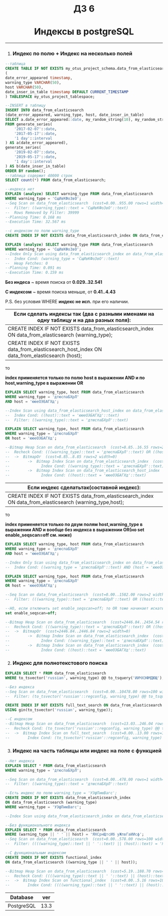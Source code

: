 <h1 align="center">ДЗ 6</h1>
<h1 align="center">Индексы в postgreSQL</h1>

---
1. ### Индекс по полю + Индекс на несколько полей ###

```sql
--таблица
CREATE TABLE IF NOT EXISTS my_otus_project_schema.data_from_elasticsearch
(
date_error_appeared timestamp,
warning_type VARCHAR(50),
host VARCHAR(50),
date_inser_in_table timestamp DEFAULT CURRENT_TIMESTAMP
) TABLESPACE my_otus_project_tablespace;

--INSERT в таблицу
INSERT INTO data_from_elasticsearch
(date_error_appeared, warning_type, host, date_inser_in_table)
SELECT a.date_error_appeared::date, my_random_string(10), my_random_string(10), b.date_inser_in_table
FROM generate_series(
    '2017-02-07'::date,
    '2017-05-17'::date,
    '1 day'::interval
) AS a(date_error_appeared),
generate_series(
    '2019-02-07'::date,
    '2019-05-17'::date,
    '1 day'::interval
) AS b(date_inser_in_table)
ORDER BY random();
--таблица содержит 40000 строк
SELECT count(*) FROM data_from_elasticsearch;

--индекса нет
EXPLAIN (analyze) SELECT warning_type FROM data_from_elasticsearch
WHERE warning_type = 'СщИвКФоЗвО';
--Seq Scan on data_from_elasticsearch  (cost=0.00..955.00 rows=1 width=21) (actual time=0.029..32.541 rows=1 loops=1)
--  Filter: ((warning_type)::text = 'СщИвКФоЗвО'::text)
--  Rows Removed by Filter: 39999
--Planning Time: 0.168 ms
--Execution Time: 32.567 ms

--с индексом по полю warning_type
CREATE INDEX IF NOT EXISTS data_from_elasticsearch_index ON data_from_elasticsearch (warning_type);

EXPLAIN (analyze) SELECT warning_type FROM data_from_elasticsearch
WHERE warning_type = 'СщИвКФоЗвО';
--Index Only Scan using data_from_elasticsearch_index on data_from_elasticsearch  (cost=0.41..4.43 rows=1 width=21) (actual --time=0.137..0.139 rows=1 loops=1)
--  Index Cond: (warning_type = 'СщИвКФоЗвО'::text)
--  Heap Fetches: 0
--Planning Time: 0.091 ms
--Execution Time: 0.159 ms
```
**Без индеса** ~ время поиска от **0.029..32.541**

**C индексом** ~ время поиска меньше, от **0.41..4.43**

P.S. без условия WHERE **индекс не исп.** при его наличии.

| Если сделать индексы так (два с разными именами на одну таблицу и на два разных поля):              |
| --------------------------------------------------------------------------------------------------- |
| CREATE INDEX IF NOT EXISTS data_from_elasticsearch_index ON data_from_elasticsearch (warning_type); |
| CREATE INDEX IF NOT EXISTS data_from_elasticsearch_host_index ON data_from_elasticsearch (host);    |

то

**index применяется только по полю host в выражении AND и по host,warning_type в выражении OR**
```sql
EXPLAIN SELECT warning_type, host FROM data_from_elasticsearch
WHERE warning_type = 'дтюспаБХрЛ'
AND host = 'ююеОЭБАГХд';

--Index Scan using data_from_elasticsearch_host_index on data_from_elasticsearch  (cost=0.41..8.43 rows=1 width=42)
--  Index Cond: ((host)::text = 'ююеОЭБАГХд'::text)
--  Filter: ((warning_type)::text = 'дтюспаБХрЛ'::text)

EXPLAIN SELECT warning_type, host FROM data_from_elasticsearch
WHERE warning_type = 'дтюспаБХрЛ'
OR host = 'ююеОЭБАГХд';

--Bitmap Heap Scan on data_from_elasticsearch  (cost=8.85..16.55 rows=2 width=42)
--  Recheck Cond: (((warning_type)::text = 'дтюспаБХрЛ'::text) OR ((host)::text = 'ююеОЭБАГХд'::text))
--  ->  BitmapOr  (cost=8.85..8.85 rows=2 width=0)
--        ->  Bitmap Index Scan on data_from_elasticsearch_index  (cost=0.00..4.42 rows=1 width=0)
--              Index Cond: ((warning_type)::text = 'дтюспаБХрЛ'::text)
--        ->  Bitmap Index Scan on data_from_elasticsearch_host_index  (cost=0.00..4.42 rows=1 width=0)
--              Index Cond: ((host)::text = 'ююеОЭБАГХд'::text)
```

| Если индекс сделатьтак(составной индекс):                                                                |
| -------------------------------------------------------------------------------------------------------- |
| CREATE INDEX IF NOT EXISTS data_from_elasticsearch_index ON data_from_elasticsearch (warning_type,host); |

то

**index применяется только по двум полям host,warning_type в выражении AND и вообще без индекса в выражении OR(но set enable_seqscan=off см. ниже)**
```sql
EXPLAIN SELECT warning_type, host FROM data_from_elasticsearch
WHERE warning_type = 'дтюспаБХрЛ'
AND host = 'ююеОЭБАГХд';

--Index Only Scan using data_from_elasticsearch_index on data_from_elasticsearch  (cost=0.41..4.43 rows=1 width=42)
--  Index Cond: ((warning_type = 'дтюспаБХрЛ'::text) AND (host = 'ююеОЭБАГХд'::text))

EXPLAIN SELECT warning_type, host FROM data_from_elasticsearch
WHERE warning_type = 'дтюспаБХрЛ'
OR host = 'ююеОЭБАГХд';

--Seq Scan on data_from_elasticsearch  (cost=0.00..1582.00 rows=2 width=42)
--  Filter: (((warning_type)::text = 'дтюспаБХрЛ'::text) OR ((host)::text = 'ююеОЭБАГХд'::text))

--НО, если отключить set enable_seqscan=off; то OR тоже начинает искать по обоим индесам
set enable_seqscan=off;

--Bitmap Heap Scan on data_from_elasticsearch  (cost=2446.84..2454.54 rows=2 width=42)
--  Recheck Cond: (((warning_type)::text = 'дтюспаБХрЛ'::text) OR ((host)::text = 'ююеОЭБАГХд'::text))
--  ->  BitmapOr  (cost=2446.84..2446.84 rows=2 width=0)
--        ->  Bitmap Index Scan on data_from_elasticsearch_index  (cost=0.00..4.42 rows=1 width=0)
--              Index Cond: ((warning_type)::text = 'дтюспаБХрЛ'::text)
--        ->  Bitmap Index Scan on data_from_elasticsearch_index  (cost=0.00..2442.41 rows=1 width=0)
--              Index Cond: ((host)::text = 'ююеОЭБАГХд'::text)

```


2. ### Индекс для полнотекстового поиска ###

```sql
EXPLAIN SELECT * FROM data_from_elasticsearch
WHERE to_tsvector('russian', warning_type) @@ to_tsquery('ИИЧХЭФМДЮЩ');

--Без индекса
--Seq Scan on data_from_elasticsearch  (cost=0.00..10478.00 rows=100 width=58)
--  Filter: (to_tsvector('russian'::regconfig, warning_type) @@ to_tsquery('ИИЧХЭФМДЮЩ'::text))

CREATE INDEX IF NOT EXISTS full_text_search ON data_from_elasticsearch
USING gin(to_tsvector('russian', warning_type));

--С индексом
--Bitmap Heap Scan on data_from_elasticsearch  (cost=13.03..246.04 rows=100 width=58)
--  Recheck Cond: (to_tsvector('russian'::regconfig, warning_type) @@ to_tsquery('ИИЧХЭФМДЮЩ'::text))
--  ->  Bitmap Index Scan on full_text_search  (cost=0.00..13.00 rows=100 width=0)
--        Index Cond: (to_tsvector('russian'::regconfig, warning_type) @@ to_tsquery('ИИЧХЭФМДЮЩ'::text))
```

3. ### Индекс на часть таблицы или индекс на поле с функцией ###

```sql
--Нет индекса
EXPLAIN SELECT * FROM data_from_elasticsearch
WHERE warning_type = 'дтюспаБХрЛ';

--Seq Scan on data_from_elasticsearch  (cost=0.00..478.00 rows=1 width=58)
--  Filter: ((warning_type)::text = 'дтюспаБХрЛ'::text)

--Есть индекс по полю warning_type = 'УЭфПиюВагс';
CREATE INDEX IF NOT EXISTS data_from_elasticsearch_index
ON data_from_elasticsearch (warning_type)
WHERE warning_type = 'УЭфПиюВагс';

--Index Scan using data_from_elasticsearch_index on data_from_elasticsearch  (cost=0.12..8.14 rows=1 width=58)

--Без функционального индекса
EXPLAIN SELECT * FROM data_from_elasticsearch
WHERE (warning_type || ' ' || host) = 'ЯХСрнЩтсИб уЖпвГаИИсф';
--Seq Scan on data_from_elasticsearch  (cost=0.00..578.00 rows=100 width=58)
--  Filter: ((((warning_type)::text || ' '::text) || (host)::text) = 'ЯХСрнЩтсИб уЖпвГаИИсф'::text)

--С функциональным индексом
CREATE INDEX IF NOT EXISTS functional_index
ON data_from_elasticsearch ((warning_type || ' ' || host));

--Bitmap Heap Scan on data_from_elasticsearch  (cost=5.19..188.70 rows=100 width=58)
--  Recheck Cond: ((((warning_type)::text || ' '::text) || (host)::text) = 'ЯХСрнЩтсИб уЖпвГаИИсф'::text)
--  ->  Bitmap Index Scan on functional_index  (cost=0.00..5.16 rows=100 width=0)
--        Index Cond: ((((warning_type)::text || ' '::text) || (host)::text) = 'ЯХСрнЩтсИб уЖпвГаИИсф'::text)

```



| Database   | ver |
| -----      | --- |
| PostgreSQL | 13.3|
